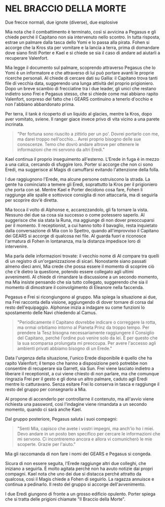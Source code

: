 # NEL BRACCIO DELLA MORTE

Due frecce normali, due ignote (diverse), due esplosive

Mia nota che il combattimento è terminato, così si avvicina a Pegasus e gli chiede perché il Capitano non sia intervenuto nello scontro. In tutta risposta, estrae un palmare dalla tasca dello Yomi e lo passa alla pirata. Fohen si accorge che la Kros sta per vomitare e la lancia a terra, prima di domandare dove siano finiti Porter e Kael e si chiede se sia il caso di andare ad aiutarli a recuperare Valenfort.

Mia legge il documento sul palmare, scoprendo attraverso Pegasus che lo Yomi è un informatore e che attraverso di lui può portare avanti le proprie ricerche personali. Al chiede di cercare dati su Gallia: il Capitano trova tanti file di vecchia data, suggerendo una lunga attività del proprio prigioniero. Dopo un breve scambio di frecciatine tra i due leader, gli unici che restano indietro sono Frei e Pegasus stesso, che si chiede come mai abbiano rapito Valenfort, sorpreso del fatto che i GEARS continuino a tenerlo d'occhio e non l'abbiano abbandonato prima.

Per terra, il tank è ricoperto di un liquido al glacies, mentre la Kros, dopo aver vomitato, sviene. Il ranger giace invece privo di vita vicino a una parete incrinata.

> "Per fortuna sono riuscito a zittirlo per un po'. Dovrei portarlo con me, ma darei troppo nell'occhio... Avrei proprio bisogno delle sue conoscenze. Temo che dovrò andare altrove per ottenere le informazioni che mi servono da altri Eredi."

Kael continua il proprio inseguimento all'esterno. L'Erede in fuga è in mezzo a una calca, cercando di sfuggire loro. Porter si accorge che non ci sono Eredi, ma suggerisce al Magis di camuffarsi evitando l'attenzione della folla.

I due raggiugnono l'Erede, ma alcune persone ostruiscono la strada. La gente ha cominciato a temere gli Eredi, soprattutto la Kros per il prigioniero che porta con sé. Mentre Kael e Porter decidono cosa fare, Fohen li raggiunge alle spalle e sottovoce consiglia di non attaccarla, ma di seguirla per scoprire dov'è diretta.

Mia tocca il volto di Alphonse e, accarezzandolo, gli fa tornare la vista. Nessuno dei due sa cosa sia successo o come potessero saperlo. Al suggerisce che sia stata la Runa, ma aggiunge di non dover preoccuparsi per il momento. Il receptionist, a cui hanno tolto il bavaglio, resta inquietato dalla conversazione di Mia con lo Spettro, quando all'improvviso il Capitano dei GEARS si accorge di qualcosa nei file. Al guarda fuori e riconosce l'armatura di Fohen in lontananza, ma la distanza impedisce loro di intervenire.

Mia parla delle informazioni trovate: il vecchio nome di Al compare tra quelli di un registro di un'organizzazione di sicari. Nonostante siano passati almeno dieci anni, Mia crede che possa essere il momento di scoprire ciò che c'è dietro la questione, potendo essere collegato agli ultimi avvenimenti. Al chiede di rimandare la discussione a un secondo momento, ma Mia insiste pensando che sia tutto collegato, suggerendo che sia il momento di dimostrare il coinvolgimento di Eleanore nella faccenda.

Pegasus e Frei si ricongiungono al gruppo. Mia spiega la situazione ai due, ma Frei racconta della visione, aggiungendo di dover tornare di corsa dal resto dell'equipaggio. Alphonse inizia a indagare su come funzioni lo spostamento delle Navi chiedendo al Camus.

> "Periodicamente il Capitano dovrebbe indicare o correggere la rotta, ma ormai orbitiamo intorno al Pianeta Prinz da troppo tempo. Per prendere la Tesz bisogna necessariamente raggiungere il Consiglio del Capitano, perché l'ordine può venire solo da lei. È per questo che la sua scomparsa prolungata mi preoccupa. Per avere l'accesso agli ambienti privati abbiamo bisogno di un Erede."

Data l'urgenza della situazione, l'unico Erede disponibile è quello che ha rapito Valenfort; il tempo che hanno a disposizione però potrebbe non consentire di recuperare sia Garrett, sia Sun. Frei viene lasciato indietro a liberare il receptionist, a cui viene chiesto di non parlare, ma che comunque ringrazia Frei per il gesto e gli dona un altro palmare, caduto agli Eredi mentre lo catturavano. Senza esitare Frei lo conserva in tasca e raggiunge il resto del gruppo per consegnarlo a Mia.

Al propone di accenderlo per controllarne il contenuto, ma all'avvio viene richiesta una password, così l'indagine viene rimandata a un secondo momento, quando ci sarà anche Kael.

Dal gruppo posteriore, Pegasus saluta i suoi compagni:

> "Senti Mia, capisco che avete i vostri impegni, ma anch'io ho i miei. Devo andare in un posto ben specifico per cercare le informazioni che mi servono. Ci incontreremo ancora e allora vi comunicherò le mie scoperte. Grazie per l'aiuto."

Mia gli raccomanda di non fare i nomi dei GEARS e Pegasus si congeda.

Sicura di non essere seguita, l'Erede raggiunge altri due colleghi, che iniziano a seguirla. È molto agitata perché non ha avuto notizie dai propri compagni. Kael nota che uno dei due si distacca perché attratto da qualcosa, così il Magis chiede a Fohen di seguirlo. La ragazza annuisce e continua a pedinarlo. Il resto del gruppo si accorge dell'avvenimento.

I due Eredi giungono di fronte a un grosso edificio opulento. Porter spiega che si tratta delle prigioni chiamate "Il Braccio della Morte".
